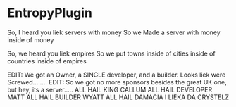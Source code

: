 EntropyPlugin
=============
So, I heard you liek servers with money
So we Made a server with money inside of money

So, we heard you liek empires
So we put towns inside of cities inside of countries inside of empires

EDIT: We got an Owner, a SINGLE developer, and a builder. Looks liek were Screwed........
EDIT: So we got no more sponsors besides the great UK one, but hey, its a server.....
ALL HAIL KING CALLUM
ALL HAIL DEVELOPER MATT
ALL HAIL BUILDER WYATT
ALL HAIL DAMACIA
I LIEKA DA CRYSTELZ
